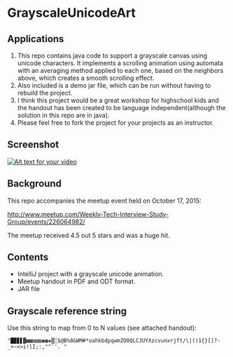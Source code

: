 # GrayscaleUnicodeArt

## Applications
1. This repo contains java code to support a grayscale canvas using unicode characters. It implements a scrolling animation using automata with an averaging method applied to each one, based on the neighbors above, which creates a smooth scrolling effect.
1. Also included is a demo jar file, which can be run without having to rebuild the project.
1. I think this project would be a great workshop for highschool kids and the handout has been created to be language independent(although the solution in this repo are in java).
1. Please feel free to fork the project for your projects as an instructor.

## Screenshot
[![Alt text for your video](https://github.com/JonathanRitchey03/GrayscaleUnicodeArt.git/UnicodeMovie.gif)](https://github.com/JonathanRitchey03/GrayscaleUnicodeArt.git/UnicodeMovie.gif)

## Background
This repo accompanies the meetup event held on October 17, 2015:

http://www.meetup.com/Weekly-Tech-Interview-Study-Group/events/226064982/

The meetup received 4.5 out 5 stars and was a huge hit.

## Contents
- IntelliJ project with a grayscale unicode animation.
- Meetup handout in PDF and ODT format.
- JAR file

## Grayscale reference string
Use this string to map from 0 to N values (see attached handout):
```
"█▉▊▋▓▩▦▤▧▨◉▣◈▒░$@B%8&WM#*oahkbdpqwmZO0QLCJUYXzcvunxrjft/\|()1{}[]?-_+~<>i!lI;:,"^`'. "
```
